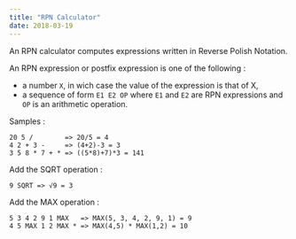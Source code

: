 ```yaml
---
title: "RPN Calculator"
date: 2018-03-19
---
```


An RPN calculator computes expressions written in Reverse Polish Notation.

An RPN expression or postfix expression is one of the following :

* a number `X`, in wich case the value of the expression is that of X,
* a sequence of form `E1 E2 OP` where `E1` and `E2` are RPN expressions and `OP` is an arithmetic operation.

Samples :

    20 5 /        => 20/5 = 4
    4 2 + 3 -     => (4+2)-3 = 3
    3 5 8 * 7 + * => ((5*8)+7)*3 = 141

Add the SQRT operation :

    9 SQRT => √9 = 3

Add the MAX operation :

    5 3 4 2 9 1 MAX   => MAX(5, 3, 4, 2, 9, 1) = 9
    4 5 MAX 1 2 MAX * => MAX(4,5) * MAX(1,2) = 10
